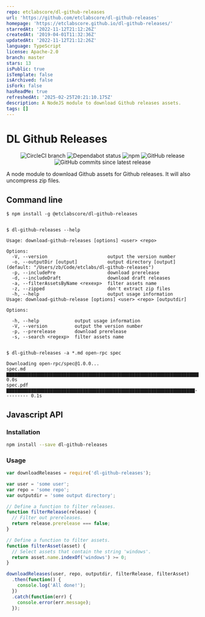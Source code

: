 ```yaml
---
repo: etclabscore/dl-github-releases
url: 'https://github.com/etclabscore/dl-github-releases'
homepage: 'https://etclabscore.github.io/dl-github-releases/'
starredAt: '2022-11-12T21:12:26Z'
createdAt: '2019-04-01T11:32:36Z'
updatedAt: '2022-11-12T21:12:26Z'
language: TypeScript
license: Apache-2.0
branch: master
stars: 13
isPublic: true
isTemplate: false
isArchived: false
isFork: false
hasReadMe: true
refreshedAt: '2025-02-25T20:21:10.175Z'
description: A NodeJS module to download Github releases assets.
tags: []
---
```


# DL Github Releases

<center>
  <span>
    <img alt="CircleCI branch" src="https://img.shields.io/circleci/project/github/etclabscore/dl-github-releases/master.svg">
    <img alt="Dependabot status" src="https://api.dependabot.com/badges/status?host=github&repo=etclabscore/dl-github-releases" />
    <img alt="npm" src="https://img.shields.io/npm/dt/@etclabscore/dl-github-releases.svg" />
    <img alt="GitHub release" src="https://img.shields.io/github/release/etclabscore/dl-github-releases.svg" />
    <img alt="GitHub commits since latest release" src="https://img.shields.io/github/commits-since/etclabscore/dl-github-releases/latest.svg" />
  </span>
</center>

A node module to download Github assets for Github releases. It will also uncompress zip files.

## Command line

```
$ npm install -g @etclabscore/dl-github-releases


$ dl-github-releases --help

Usage: download-github-releases [options] <user> <repo>

Options:
  -V, --version                      output the version number
  -o, --outputDir [output]           output directory [output] (default: "/Users/zb/Code/etclabs/dl-github-releases")
  -p, --includePre                   download prerelease
  -d, --includeDraft                 download draft releases
  -a, --filterAssetsByName <rexexp>  filter assets name
  -z, --zipped                       don't extract zip files
  -h, --help                         output usage information
Usage: download-github-release [options] <user> <repo> [outputdir]

Options:

  -h, --help             output usage information
  -V, --version          output the version number
  -p, --prerelease       download prerelease
  -s, --search <regexp>  filter assets name


$ dl-github-releases -a *.md open-rpc spec

Downloading open-rpc/spec@1.0.0...
spec.md                  ▇▇▇▇▇▇▇▇▇▇▇▇▇▇▇▇▇▇▇▇▇▇▇▇▇▇▇▇▇▇▇▇▇▇▇▇▇▇▇▇▇▇▇▇▇▇▇▇▇▇▇▇▇▇▇▇▇▇▇▇▇▇▇▇▇▇▇▇▇▇▇▇▇▇▇▇▇▇ 0.0s
spec.pdf                 ▇▇▇▇▇▇▇▇▇▇▇▇▇▇▇▇▇▇▇▇▇▇▇▇▇▇▇▇▇▇▇▇▇▇▇▇▇▇▇▇▇▇▇▇▇▇▇▇▇▇▇▇▇▇▇▇▇▇▇▇▇▇▇▇▇▇▇▇▇--------- 0.1s
```

## Javascript API

### Installation

```bash
npm install --save dl-github-releases
```

### Usage

```javascript
var downloadReleases = require('dl-github-releases');

var user = 'some user';
var repo = 'some repo';
var outputdir = 'some output directory';

// Define a function to filter releases.
function filterRelease(release) {
  // Filter out prereleases.
  return release.prerelease === false;
}

// Define a function to filter assets.
function filterAsset(asset) {
  // Select assets that contain the string 'windows'.
  return asset.name.indexOf('windows') >= 0;
}

downloadReleases(user, repo, outputdir, filterRelease, filterAsset)
  .then(function() {
    console.log('All done!');
  })
  .catch(function(err) {
    console.error(err.message);
  });
```
